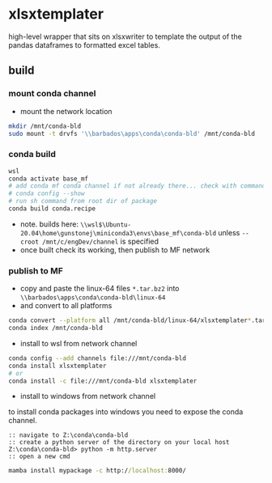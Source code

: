 # xlsxtemplater

high-level wrapper that sits on xlsxwriter to template the output of the pandas dataframes to formatted excel tables.


## build 

### mount conda channel

- mount the network location

```bash
mkdir /mnt/conda-bld
sudo mount -t drvfs '\\barbados\apps\conda\conda-bld' /mnt/conda-bld
```

### conda build

```bash
wsl
conda activate base_mf
# add conda mf conda channel if not already there... check with command below...
# conda config --show
# run sh command from root dir of package
conda build conda.recipe

```

- note. builds here: `\\wsl$\Ubuntu-20.04\home\gunstonej\miniconda3\envs\base_mf\conda-bld` unless `--croot /mnt/c/engDev/channel` is specified
- once built check its working, then publish to MF network

### publish to MF

- copy and paste the linux-64 files `*.tar.bz2` into `\\barbados\apps\conda\conda-bld\linux-64`
- and convert to all platforms

```bash
conda convert --platform all /mnt/conda-bld/linux-64/xlsxtemplater*.tar.bz2
conda index /mnt/conda-bld
```

- install to wsl from network channel

```bash
conda config --add channels file:///mnt/conda-bld
conda install xlsxtemplater
# or 
conda install -c file:///mnt/conda-bld xlsxtemplater
```

- install to windows from network channel

to install conda packages into windows you need to expose the conda channel.

```{cmd}
:: navigate to Z:\conda\conda-bld
:: create a python server of the directory on your local host
Z:\conda\conda-bld> python -m http.server
:: open a new cmd
```

```cmd
mamba install mypackage -c http://localhost:8000/
```
